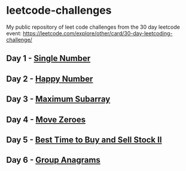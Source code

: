 # leetcode-challenges
My public repository of leet code challenges from the 30 day leetcode event: https://leetcode.com/explore/other/card/30-day-leetcoding-challenge/

## Day 1 - [Single Number](https://github.com/BenBMoore/leetcode-challenges/tree/master/Day%201)

## Day 2 - [Happy Number](https://github.com/BenBMoore/leetcode-challenges/tree/master/Day%202)

## Day 3 - [Maximum Subarray](https://github.com/BenBMoore/leetcode-challenges/tree/master/Day%203)

## Day 4 - [Move Zeroes](https://github.com/BenBMoore/leetcode-challenges/tree/master/Day%20)

## Day 5 - [Best Time to Buy and Sell Stock II](https://github.com/BenBMoore/leetcode-challenges/tree/master/Day%205)

## Day 6 - [Group Anagrams](https://github.com/BenBMoore/leetcode-challenges/tree/master/Day%206)
